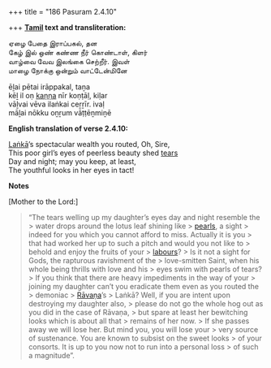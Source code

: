 +++
title = "186 Pasuram 2.4.10"

+++
**[Tamil](/definition/tamil#history "show Tamil definitions") text and transliteration:**

ஏழை பேதை இராப்பகல், தன  
கேழ் இல் ஒண் கண்ண நீர் கொண்டாள், கிளர்  
வாழ்வை வேவ இலங்கை செற்றீர். இவள்  
மாழை நோக்கு ஒன்றும் வாட்டேன்மினே

ēḻai pētai irāppakal, taṉa  
kēḻ il oṇ [kaṇṇa](/definition/kanna#history "show kaṇṇa definitions") nīr koṇṭāḷ, kiḷar  
vāḻvai vēva ilaṅkai ceṟṟīr. ivaḷ  
māḻai nōkku oṉṟum vāṭṭēṉmiṉē

**English translation of verse 2.4.10:**

[Laṅkā](/definition/lanka#vaishnavism "show Laṅkā definitions")’s spectacular wealth you routed, Oh, Sire,  
This poor girl’s eyes of peerless beauty shed [tears](/definition/tear#history "show tears definitions")  
Day and night; may you keep, at least,  
The youthful looks in her eyes in tact!

**Notes**

[Mother to the Lord:]

> “The tears welling up my daughter’s eyes day and night resemble the > water drops around the lotus leaf shining like > [pearls](/definition/pearl#history "show pearls definitions"), a sight > indeed for you which you cannot afford to miss. Actually it is you > that had worked her up to such a pitch and would you not like to > behold and enjoy the fruits of your > [labours](/definition/labour#history "show labours definitions")? >
> Is it not a sight for Gods, the rapturous ravishment of the > love-smitten Saint, when his whole being thrills with love and his > eyes swim with pearls of tears? >
> If you think that there are heavy impediments in the way of your > joining my daughter can’t you eradicate them even as you routed the > demoniac > [Rāvaṇa](/definition/ravana#vaishnavism "show Rāvaṇa definitions")’s > Laṅkā? Well, if you are intent upon destroying my daughter also, > please do not go the whole hog out as you did in the case of Rāvaṇa, > but spare at least her bewitching looks which is about all that > remains of her now. >
> If she passes away we will lose her. But mind you, you will lose your > very source of sustenance. You are known to subsist on the sweet looks > of your consorts. It is up to you now not to run into a personal loss > of such a magnitude”.


